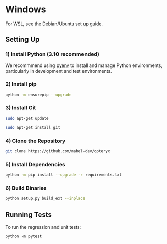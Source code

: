 # Windows

For WSL, see the Debian/Ubuntu set up guide.

## Setting Up

### 1) Install Python (3.10 recommended)   

We recommmend using [pyenv](https://github.com/pyenv/pyenv) to install and manage Python environments, particularly in development and test environments.

### 2) Install pip   

~~~bash
python -m ensurepip --upgrade
~~~

### 3) Install Git   

~~~bash
sudo apt-get update
~~~

~~~bash
sudo apt-get install git
~~~

### 4) Clone the Repository   

~~~bash
git clone https://github.com/mabel-dev/opteryx
~~~

### 5) Install Dependencies   

~~~bash
python -m pip install --upgrade -r requirements.txt
~~~

### 6) Build Binaries   

~~~bash
python setup.py build_ext --inplace
~~~

## Running Tests

To run the regression and unit tests:

~~~
python -m pytest
~~~